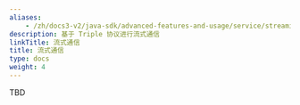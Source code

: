 ```yaml
---
aliases:
    - /zh/docs3-v2/java-sdk/advanced-features-and-usage/service/streaming/
description: 基于 Triple 协议进行流式通信
linkTitle: 流式通信
title: 流式通信
type: docs
weight: 4
---
```



TBD
